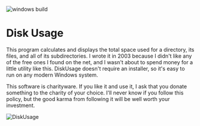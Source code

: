 ![windows build](https://github.com/menees/DiskUsage/workflows/windows%20build/badge.svg)

# Disk Usage

This program calculates and displays the total space used for a directory, its files, and all of its subdirectories. I wrote it in 2003 because I didn't like any of the free ones I found on the net, and I wasn't about to spend money for a little utility like this. DiskUsage doesn't require an installer, so it's easy to run on any modern Windows system.

This software is charityware.  If you like it and use it, I ask that you donate something to the charity of your choice.  I'll never know if you follow this policy, but the good karma from following it will be well worth your investment.

![DiskUsage](http://www.menees.com/Images/DiskUsage.png)